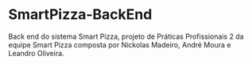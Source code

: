 # SmartPizza-BackEnd
Back end do sistema Smart Pizza, projeto de Práticas Profissionais 2 da equipe Smart Pizza composta por Nickolas Madeiro, André Moura e Leandro Oliveira. 
